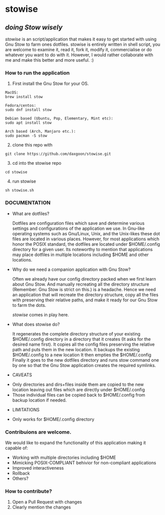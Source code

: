 # stowise
## _doing Stow wisely_

_stowise_ is an script/application that makes it easy to get started with using Gnu Stow to farm ones dotfiles. 
stowise is entirely written in shell script, you are welcome to examine it, read it, fork it, modify it, commercialise or do whatever you want to do with it.
However, I would rather collaborate with me and make this better and more useful. :)

### How to run the application
1. First install the Gnu Stow for your OS.

```
MacOS: 
brew install stow

Fedora/centos: 
sudo dnf install stow

Debian based (Ubuntu, Pop, Elementary, Mint etc): 
sudo apt install stow

Arch based (Arch, Manjaro etc.): 
sudo pacman -S stow
```

2. clone this repo with 

`git clone https://github.com/daxgoon/stowise.git`

3. cd into the stowise repo

`cd stowise`

4. run stowise

`sh stowise.sh`

### DOCUMENTATION

* What are dotfiles?

   Dotfiles are configuration files which save and determine various settings and configurations of the application we use. 
   In Gnu-like operating systems such as Gnu/Linux, Unix, and the Unix-likes these dot files are located in various places. 
   However, for most applications which honor the POSIX standard, the dotfiles are located under $HOME/.config directory for a given user.
   Its noteworthy to mention that applications may place dotfiles in multiple locations including $HOME and other locations.

* Why do we need a companion application with Gnu Stow?

   Often we already have our config directory packed when we first learn about Gnu Stow. 
   And manually recreating all the directory structure (Remember: Gnu Stow is strict on this.) is a headache.
   Hence we need an application that will recreate the directory structure, copy all the files with preserving their relative paths,
   and make it ready for our Gnu Stow to farm the dots.

   _stowise_ comes in play here.

* What does stowise do?

   It regenerates the complete directory structure of your existing $HOME/.config directory in a directory that it creates (It asks for the desired name first).
   It copies all the config files preserving the relative path and puts them in the new location.
   It backups the existing $HOME/.config to a new location
   It then empties the $HOME/.config
   Finally it goes to the new dotfiles directory and runs stow command one by one so that the Gnu Stow application creates the required symlinks.

* CAVEATS
+ Only directories and dirs+files inside them are copied to the new location leaving out files which are directly under $HOME/.config 
+ Those individual files can be copied back to $HOME/.config from backup location if needed.

* LIMITATIONS
+ Only works for $HOME/.config directory

### Contribuions are welcome.
We would like to expand the functionality of this application making it capable of:
+ Working with multiple directories including $HOME
+ Mimicking POSIX-COMPLIANT behivior for non-compliant applications
+ Improved interactiveness
+ Rollback
+ Others?
### How to contribute?
1. Open a Pull Request with changes
2. Clearly mention the changes


